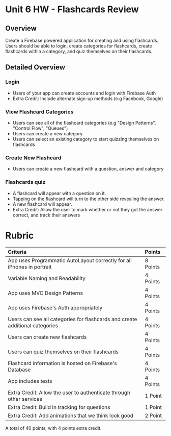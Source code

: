 # Unit 6 HW - Flashcards Review

## Overview

Create a Firebase powered application for creating and using flashcards.  Users should be able to login, create categories for flashcards, create flashcards within a category, and quiz themselves on their flashcards.

## Detailed Overview

### Login

- Users of your app can create accounts and login with Firebase Auth
- Extra Credit: Include alternate sign-up methods (e.g Facebook, Google)

### View Flashcard Categories

- Users can see all of the flashcard categories (e.g "Design Patterns", "Control Flow", "Queues")
- Users can create a new category
- Users can select an existing category to start quizzing themselves on flashcards

### Create New Flashcard

- Users can create a new flashcard with a question, answer and category

### Flashcards quiz

- A flashcard will appear with a question on it.  
- Tapping on the flashcard will turn to the other side revealing the answer.
- A new flashcard will appear.
- Extra Credit: Allow the user to mark whether or not they got the answer correct, and track their answers

# Rubric

Criteria | Points
:---|:---
App uses Programmatic AutoLayout correctly for all iPhones in portrait | 8 Points
Variable Naming and Readability | 4 Points
App uses MVC Design Patterns | 4 Points
App uses Firebase's Auth appropriately | 4 Points
Users can see all categories for flashcards and create additional categories | 4 Points
Users can create new flashcards  | 4 Points
Users can quiz themselves on their flashcards | 4 Points
Flashcard information is hosted on Firebase's Database | 4 Points
App includes tests | 4 Points
Extra Credit: Allow the user to authenticate through other services | 1 Point
Extra Credit: Build in tracking for questions | 1 Point
Extra Credit: Add animations that we think look good | 2 Point

A total of 40 points, with 4 points extra credit.
